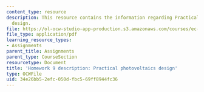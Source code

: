```yaml
---
content_type: resource
description: This resource contains the information regarding Practical photovoltaics
  design.
file: https://ol-ocw-studio-app-production.s3.amazonaws.com/courses/ec-701j-d-lab-i-development-fall-2009/34e26bb52efc050dfbc569ff8944fc36_MITEC_701JF09_hw9.pdf
file_type: application/pdf
learning_resource_types:
- Assignments
parent_title: Assignments
parent_type: CourseSection
resourcetype: Document
title: 'Homework 9 description: Practical photovoltaics design'
type: OCWFile
uid: 34e26bb5-2efc-050d-fbc5-69ff8944fc36
---
```

